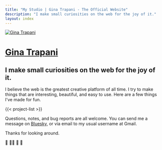 ```yaml
---
title: "My Studio | Gina Trapani - The Official Website"
description: "I make small curiosities on the web for the joy of it."
layout: index
---
```


[![Gina Trapani](/index/images/ginatrapani-avatar.png)](/)

# [Gina Trapani](/)

## I make small curiosities on the web for the joy of it.

I believe the web is the greatest creative platform of all time. I try to make things that are interesting, beautiful, and easy to use. Here are a few things I've made for fun.

{{< project-list >}}

Questions, notes, and bug reports are all welcome. You can send me a message on [Bluesky](https://bsky.app/profile/ginatrapani.org), or via email to my usual username at Gmail.

Thanks for looking around.

:wave: :rainbow_flag: :unicorn: :notebook:
